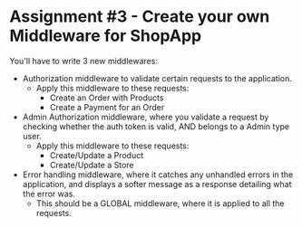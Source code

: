 # Assignment #3 - Create your own Middleware for ShopApp

You'll have to write 3 new middlewares:

* Authorization middleware to validate certain requests to the application.
  * Apply this middleware to these requests:
    * Create an Order with Products
    * Create a Payment for an Order
* Admin Authorization middleware, where you validate a request by checking whether the auth token is valid, AND belongs to a Admin type user.
  * Apply this middleware to these requests:
    * Create/Update a Product
    * Create/Update a Store
* Error handling middleware, where it catches any unhandled errors in the application, and displays a softer message as a response detailing what the error was.
  * This should be a GLOBAL middleware, where it is applied to all the requests.
